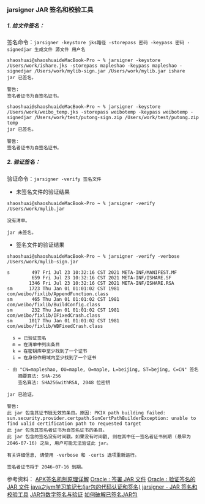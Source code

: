 
### jarsigner JAR 签名和校验工具

##### 1. 给文件签名：
签名命令：`jarsigner -keystore jks路径 -storepass 密码 -keypass 密码 -signedjar 生成文件 源文件 用户名`

```
shaoshuai@shaoshuaideMacBook-Pro ~ % jarsigner -keystore /Users/work/ishare.jks -storepass mapleshao -keypass mapleshao -signedjar /Users/work/mylib-sign.jar /Users/work/mylib.jar ishare
jar 已签名。

警告:
签名者证书为自签名证书。
```

```
shaoshuai@shaoshuaideMacBook-Pro ~ % jarsigner -keystore /Users/work/weibo_temp.jks -storepass weibotemp -keypass weibotemp -signedjar /Users/work/test/putong-sign.zip /Users/work/test/putong.zip temp  
jar 已签名。

警告:
签名者证书为自签名证书。
```

##### 2. 验证签名：
验证命令：`jarsigner -verify 签名文件`

- 未签名文件的验证结果
```
shaoshuai@shaoshuaideMacBook-Pro ~ % jarsigner -verify /Users/work/mylib.jar      

没有清单。

jar 未签名。
```

- 签名文件的验证结果
```
shaoshuai@shaoshuaideMacBook-Pro ~ % jarsigner -verify -verbose /Users/work/mylib-sign.jar

s        497 Fri Jul 23 10:32:16 CST 2021 META-INF/MANIFEST.MF
         659 Fri Jul 23 10:32:16 CST 2021 META-INF/ISHARE.SF
        1346 Fri Jul 23 10:32:16 CST 2021 META-INF/ISHARE.RSA
sm      1723 Thu Jan 01 01:01:02 CST 1981 com/weibo/fixlib/AppendFunction.class
sm       465 Thu Jan 01 01:01:02 CST 1981 com/weibo/fixlib/BuildConfig.class
sm       232 Thu Jan 01 01:01:02 CST 1981 com/weibo/fixlib/IFixedCrash.class
sm      1017 Thu Jan 01 01:01:02 CST 1981 com/weibo/fixlib/WBFixedCrash.class

  s = 已验证签名
  m = 在清单中列出条目
  k = 在密钥库中至少找到了一个证书
  i = 在身份作用域内至少找到了一个证书

- 由 "CN=mapleshao, OU=maple, O=maple, L=beijing, ST=bejing, C=CN" 签名
    摘要算法: SHA-256
    签名算法: SHA256withRSA, 2048 位密钥

jar 已验证。

警告:
此 jar 包含其证书链无效的条目。原因: PKIX path building failed: sun.security.provider.certpath.SunCertPathBuilderException: unable to find valid certification path to requested target
此 jar 包含其签名者证书为自签名证书的条目。
此 jar 包含的签名没有时间戳。如果没有时间戳, 则在其中任一签名者证书到期 (最早为 2046-07-16) 之后, 用户可能无法验证此 jar。

有关详细信息, 请使用 -verbose 和 -certs 选项重新运行。

签名者证书将于 2046-07-16 到期。
```




参考资料：
[APK签名机制原理详解](https://www.jianshu.com/p/286d2b372334)
[Oracle : 签署 JAR 文件](https://docs.oracle.com/javase/tutorial/deployment/jar/signing.html)
[Oracle : 验证签名的 JAR 文件](https://docs.oracle.com/javase/tutorial/deployment/jar/verify.html)
[java之jvm学习笔记七(jar包的代码认证和签名)](https://blog.csdn.net/yfqnihao/article/details/8267654)
[jarsigner - JAR 签名和校验工具](https://blog.csdn.net/yangxt/article/details/1796965)
[JAR包数字签名与验证](https://www.cnblogs.com/cymiao/p/8398979.html)
[如何破解已签名JAR包](https://segmentfault.com/a/1190000017096335)
